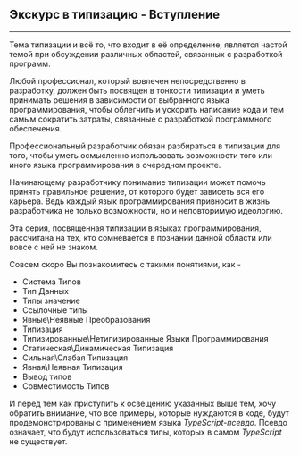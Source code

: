 ## Экскурс в типизацию - Вступление
________________

Тема типизации и всё то, что входит в её определение, является частой темой при обсуждении различных областей, связанных с разработкой программ.

Любой профессионал, который вовлечен непосредственно в разработку, должен быть посвящен в тонкости типизации и уметь принимать решения в зависимости от выбранного языка программирования, чтобы облегчить и ускорить написание кода и тем самым сократить затраты, связанные с разработкой программного обеспечения.

Профессиональный разработчик обязан разбираться в типизации для того, чтобы уметь осмысленно использовать возможности того или иного языка программирования в очередном проекте.

Начинающему разработчику понимание типизации может помочь принять правильное решение, от которого будет зависеть вся его карьера. Ведь каждый язык программирования привносит в жизнь разработчика не только возможности, но и неповторимую идеологию.

Эта серия, посвященная типизации в языках программирования, рассчитана на тех, кто сомневается в познании данной области или вовсе с ней не знаком. 

Совсем скоро Вы познакомитесь с такими понятиями, как - 


- Система Типов
- Тип Данных
- Типы значение
- Ссылочные типы
- Явные\Неявные Преобразования
- Типизация
- Типизированные\Нетипизированные Языки Программирования
- Статическая\Динамическая Типизация
- Сильная\Слабая Типизация
- Явная\Неявная Типизация
- Вывод типов
- Совместимость Типов


И перед  тем как приступить к освещению указанных выше тем, хочу обратить внимание, что все примеры, которые нуждаются в коде, будут продемонстрированы с применением языка *TypeScript-псевдо*. Псевдо означает, что будут использоваться типы, которых в самом *TypeScript* не существует.
